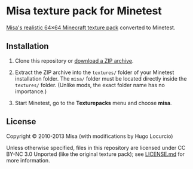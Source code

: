 # Misa texture pack for Minetest

[Misa's realistic 64×64 Minecraft texture pack](https://www.minecraftforum.net/forums/mapping-and-modding-java-edition/resource-packs/1223248-misas-realistic-texture-pack-updated-1jul13)
converted to Minetest.

## Installation

1. Clone this repository or [download a ZIP archive](https://github.com/Calinou/misa/archive/master.zip).

2. Extract the ZIP archive into the `textures/` folder of your Minetest installation folder.
   The `misa/` folder must be located directly inside the `textures/` folder.
   (Unlike mods, the exact folder name has no importance.)

3. Start Minetest, go to the **Texturepacks** menu and choose **misa**.

## License

Copyright © 2010-2013 Misa (with modifications by Hugo Locurcio)

Unless otherwise specified, files in this repository are licensed under
CC BY-NC 3.0 Unported (like the original texture pack);
see [LICENSE.md](LICENSE.md) for more information.

